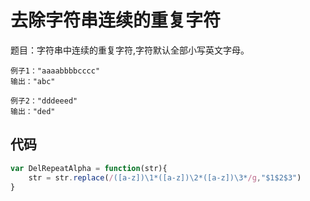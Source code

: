 # 去除字符串连续的重复字符

题目：字符串中连续的重复字符,字符默认全部小写英文字母。

    例子1："aaaabbbbcccc"
    输出："abc"

    例子2："dddeeed"
    输出："ded"

## 代码

``` Javascript
var DelRepeatAlpha = function(str){
    str = str.replace(/([a-z])\1*([a-z])\2*([a-z])\3*/g,"$1$2$3")
}
```
